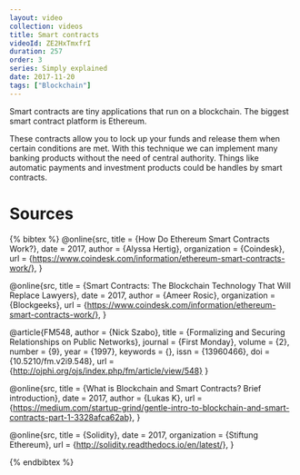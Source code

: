 ```yaml
---
layout: video
collection: videos
title: Smart contracts
videoId: ZE2HxTmxfrI
duration: 257
order: 3
series: Simply explained
date: 2017-11-20
tags: ["Blockchain"]
---
```


Smart contracts are tiny applications that run on a blockchain. The biggest smart contract platform is Ethereum.

These contracts allow you to lock up your funds and release them when certain conditions are met. With this technique we can implement many banking products without the need of central authority. Things like automatic payments and investment products could be handles by smart contracts.

# Sources

{% bibtex %}
@online{src,
    title = {How Do Ethereum Smart Contracts Work?},
    date = 2017,
    author = {Alyssa Hertig},
    organization = {Coindesk},
    url = {https://www.coindesk.com/information/ethereum-smart-contracts-work/},
}

@online{src,
    title = {Smart Contracts: The Blockchain Technology That Will Replace Lawyers},
    date = 2017,
    author = {Ameer Rosic},
    organization = {Blockgeeks},
    url = {https://www.coindesk.com/information/ethereum-smart-contracts-work/},
}

@article{FM548,
    author = {Nick Szabo},
    title = {Formalizing and Securing Relationships on Public Networks},
    journal = {First Monday},
    volume = {2},
    number = {9},
    year = {1997},
    keywords = {},
    issn = {13960466},
    doi = {10.5210/fm.v2i9.548},
    url = {http://ojphi.org/ojs/index.php/fm/article/view/548}
}

@online{src,
    title = {What is Blockchain and Smart Contracts? Brief introduction},
    date = 2017,
    author = {Lukas K},
    url = {https://medium.com/startup-grind/gentle-intro-to-blockchain-and-smart-contracts-part-1-3328afca62ab},
}

@online{src,
    title = {Solidity},
    date = 2017,
    organization = {Stiftung Ethereum},
    url = {http://solidity.readthedocs.io/en/latest/},
}


{% endbibtex %}